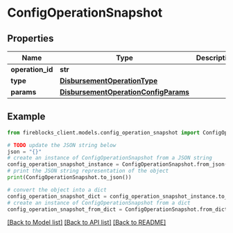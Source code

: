 # ConfigOperationSnapshot


## Properties

Name | Type | Description | Notes
------------ | ------------- | ------------- | -------------
**operation_id** | **str** |  | 
**type** | [**DisbursementOperationType**](DisbursementOperationType.md) |  | 
**params** | [**DisbursementOperationConfigParams**](DisbursementOperationConfigParams.md) |  | 

## Example

```python
from fireblocks_client.models.config_operation_snapshot import ConfigOperationSnapshot

# TODO update the JSON string below
json = "{}"
# create an instance of ConfigOperationSnapshot from a JSON string
config_operation_snapshot_instance = ConfigOperationSnapshot.from_json(json)
# print the JSON string representation of the object
print(ConfigOperationSnapshot.to_json())

# convert the object into a dict
config_operation_snapshot_dict = config_operation_snapshot_instance.to_dict()
# create an instance of ConfigOperationSnapshot from a dict
config_operation_snapshot_from_dict = ConfigOperationSnapshot.from_dict(config_operation_snapshot_dict)
```
[[Back to Model list]](../README.md#documentation-for-models) [[Back to API list]](../README.md#documentation-for-api-endpoints) [[Back to README]](../README.md)



